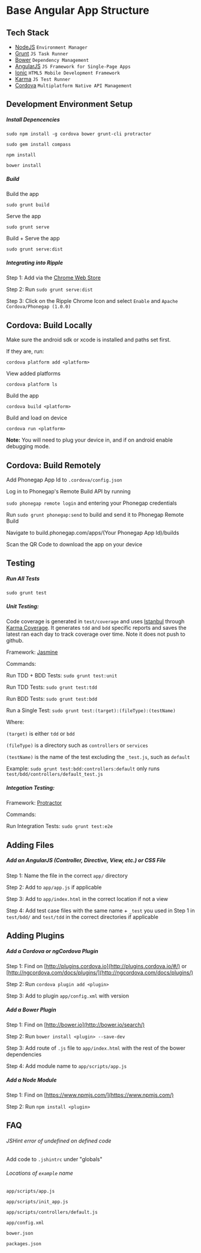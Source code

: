 Base Angular App Structure
==========================

## Tech Stack

- [NodeJS](http://nodejs.org/) `Environment Manager`
- [Grunt](http://gruntjs.com/getting-started) `JS Task Runner`
- [Bower](http://bower.io/docs/api/) `Dependency Management`
- [AngularJS](https://code.angularjs.org/1.3.8/docs/api) `JS Framework for Single-Page Apps`
- [Ionic](http://ionicframework.com/docs/) `HTML5 Mobile Development Framework`
- [Karma](https://karma-runner.github.io/0.12/index.html) `JS Test Runner`
- [Cordova](https://cordova.apache.org/docs/en/4.0.0/) `Multiplatform Native API Management`

## Development Environment Setup

##### Install Depencencies

`sudo npm install -g cordova bower grunt-cli protractor`

`sudo gem install compass`

`npm install`

`bower install`

##### Build

Build the app

`sudo grunt build`

Serve the app

`sudo grunt serve`

Build + Serve the app

`sudo grunt serve:dist`

##### Integrating into Ripple

Step 1: Add via the [Chrome Web Store](https://chrome.google.com/webstore/detail/ripple-emulator-beta/geelfhphabnejjhdalkjhgipohgpdnoc?hl=en)

Step 2: Run `sudo grunt serve:dist`

Step 3: Click on the Ripple Chrome Icon and select `Enable` and `Apache Cordova/Phonegap (1.0.0)`

## Cordova: Build Locally

Make sure the android sdk or xcode is installed and paths set first.

If they are, run:

`cordova platform add <platform>`

View added platforms

`cordova platform ls`

Build the app

`cordova build <platform>`

Build and load on device

`cordova run <platform>`

**Note:** You will need to plug your device in, and if on android enable debugging mode.

## Cordova: Build Remotely

Add Phonegap App Id to `.cordova/config.json`

Log in to Phonegap's Remote Build API by running

`sudo phonegap remote login` and entering your Phonegap credentials

Run `sudo grunt phonegap:send` to build and send it to Phonegap Remote Build

Navigate to build.phonegap.com/apps/(Your Phonegap App Id)/builds

Scan the QR Code to download the app on your device

## Testing

##### Run All Tests

`sudo grunt test`

##### Unit Testing: 

Code coverage is generated in `test/coverage` and uses [Istanbul](https://github.com/gotwarlost/istanbul) through [Karma Coverage](https://github.com/karma-runner/karma-coverage). It generates `tdd` and `bdd` specific reports and saves the latest ran each day to track coverage over time. Note it does not push to github. 

Framework: [Jasmine](https://jasmine.github.io/2.0/introduction.html)

Commands:
	
Run TDD + BDD Tests: `sudo grunt test:unit`

Run TDD Tests: `sudo grunt test:tdd`

Run BDD Tests: `sudo grunt test:bdd`

Run a Single Test: `sudo grunt test:(target):(fileType):(testName)`

Where:

`(target)` is either `tdd` or `bdd`

`(fileType)` is a directory such as `controllers` or `services`

`(testName)` is the name of the test excluding the `_test.js`, such as `default`

Example: `sudo grunt test:bdd:controllers:default` only runs `test/bdd/controllers/default_test.js`

##### Integation Testing:

Framework: [Protractor](https://angular.github.io/protractor/#/api)

Commands:

Run Integration Tests: `sudo grunt test:e2e`

## Adding Files

##### Add an AngularJS (Controller, Directive, View, etc.) or CSS File

Step 1: Name the file in the correct `app/` directory

Step 2: Add to `app/app.js` if applicable

Step 3: Add to `app/index.html` in the correct location if not a view

Step 4: Add test case files with the same name + `_test` you used in Step 1 in `test/bdd/` and `test/tdd` in the correct directories if applicable 

## Adding Plugins

##### Add a Cordova or ngCordova Plugin

Step 1: Find on [http://plugins.cordova.io](http://plugins.cordova.io/#/) or [http://ngcordova.com/docs/plugins/](http://ngcordova.com/docs/plugins/)

Step 2: Run `cordova plugin add <plugin>`

Step 3: Add to plugin `app/config.xml` with version

##### Add a Bower Plugin

Step 1: Find on [http://bower.io](http://bower.io/search/)

Step 2: Run `bower install <plugin> --save-dev`

Step 3: Add route of `.js` file to `app/index.html` with the rest of the bower dependencies

Step 4: Add module name to `app/scripts/app.js` 

##### Add a Node Module

Step 1: Find on [https://www.npmjs.com/](https://www.npmjs.com/)

Step 2: Run `npm install <plugin>`

## FAQ

###### JSHint error of undefined on defined code

Add code to `.jshintrc` under "globals"

###### Locations of `example` name

`app/scripts/app.js`

`app/scripts/init_app.js`

`app/scripts/controllers/default.js`

`app/config.xml`

`bower.json`

`packages.json`
